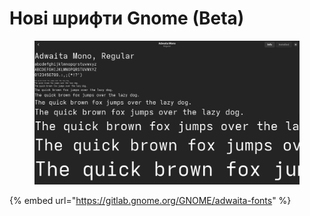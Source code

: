 # Нові шрифти Gnome (Beta)

<figure><img src="../../.gitbook/assets/image (1) (1) (1) (1) (1).png" alt=""><figcaption></figcaption></figure>

{% embed url="https://gitlab.gnome.org/GNOME/adwaita-fonts" %}
